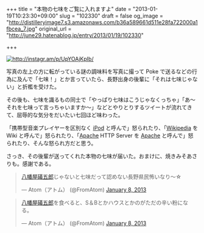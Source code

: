 +++
title = "本物の七味をご覧に入れますよ"
date = "2013-01-19T10:23:30+09:00"
slug = "102330"
draft = false
og_image = "http://distilleryimage7.s3.amazonaws.com/b36a589661d511e28fa722000a1fbcea_7.jpg"
original_url = "http://june29.hatenablog.jp/entry/2013/01/19/102330"

+++

<p><a href="http://instagr.am/p/UpYOAjKpIb/" class="http-image" target="_blank"><img src="http://distilleryimage7.s3.amazonaws.com/b36a589661d511e28fa722000a1fbcea_7.jpg" class="http-image" alt="http://instagr.am/p/UpYOAjKpIb/"></a></p>
<p>写真の左上の方に転がっている謎の調味料を写真に撮って Poke で送るなどの行為に及んで「七味！」とか言っていたら、長野出身の後輩に「それは七味じゃない」と折檻を受けた。</p>
<p>その後も、七味を識るもの同士で「やっぱり七味はこうじゃなくっちゃ」「あ〜 それを七味って言っちゃいますか〜」などとやりとりするツイートが流れてきて、屈辱的な気分をだいたい七回ほど味わった。</p>
<p>「携帯型音楽プレイヤーを区別なく <a class="keyword" href="http://d.hatena.ne.jp/keyword/iPod">iPod</a> と呼んで」怒られたり、「<a class="keyword" href="http://d.hatena.ne.jp/keyword/Wikipedia">Wikipedia</a> を Wiki と呼んで」怒られたり、「<a class="keyword" href="http://d.hatena.ne.jp/keyword/Apache">Apache</a> HTTP Server を <a class="keyword" href="http://d.hatena.ne.jp/keyword/Apache">Apache</a> と呼んで」怒られたり、そんな怒られ方だと思う。</p>
<p>さっき、その後輩が送ってくれた本物の七味が届いた。おまけに、焼きみそあさりも。感謝である。</p>
<p></p>
<blockquote class="twitter-tweet">
<p><a class="keyword" href="http://d.hatena.ne.jp/keyword/%C8%AC%C8%A8%B2%B0%E3%A6%B8%DE%CF%BA">八幡屋礒五郎</a>じゃないと七味だって認めない長野県民怖いなり〜☆</p>— Atom（アトム） (@FromAtom) <a href="https://twitter.com/FromAtom/status/288681555684102144" data-datetime="2013-01-08T16:20:20+00:00">January 8, 2013</a>
</blockquote>
<p></p>
<blockquote class="twitter-tweet">
<p><a class="keyword" href="http://d.hatena.ne.jp/keyword/%C8%AC%C8%A8%B2%B0%E3%A6%B8%DE%CF%BA">八幡屋礒五郎</a>を食べると、S＆Bとかハウスとかのがただの辛い粉になる。</p>— Atom（アトム） (@FromAtom) <a href="https://twitter.com/FromAtom/status/288685469624049667" data-datetime="2013-01-08T16:35:54+00:00">January 8, 2013</a>
</blockquote>
<p><script async src="//platform.twitter.com/widgets.js" charset="utf-8"></script></p>